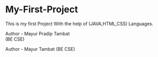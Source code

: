 # My-First-Project

This is my first Project With the help of (JAVA,HTML,CSS) Languages.
<br>

Author - Mayur Pradip Tambat 
<br>
(BE CSE)

Author - Mayur Tambat (BE CSE)



